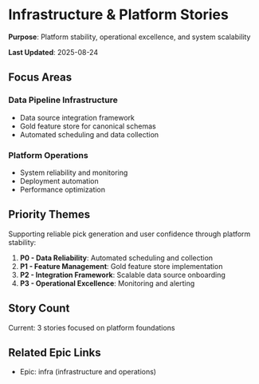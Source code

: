 # Infrastructure & Platform Stories

**Purpose**: Platform stability, operational excellence, and system scalability

**Last Updated**: 2025-08-24

## Focus Areas

### Data Pipeline Infrastructure
- Data source integration framework
- Gold feature store for canonical schemas
- Automated scheduling and data collection

### Platform Operations
- System reliability and monitoring
- Deployment automation
- Performance optimization

## Priority Themes
Supporting reliable pick generation and user confidence through platform stability:

1. **P0 - Data Reliability**: Automated scheduling and collection
2. **P1 - Feature Management**: Gold feature store implementation
3. **P2 - Integration Framework**: Scalable data source onboarding
4. **P3 - Operational Excellence**: Monitoring and alerting

## Story Count
Current: 3 stories focused on platform foundations

## Related Epic Links
- Epic: infra (infrastructure and operations)